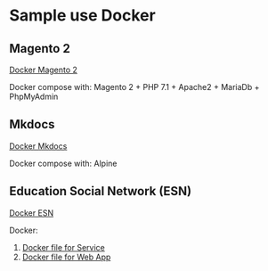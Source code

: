 # Sample use Docker
## Magento 2
[Docker Magento 2](https://github.com/FinbertMagestore/docker-magento2/tree/develop)

Docker compose with: Magento 2 + PHP 7.1 + Apache2 + MariaDb + PhpMyAdmin

## Mkdocs
[Docker Mkdocs](https://github.com/FinbertMagestore/devdocs/tree/develop)

Docker compose with: Alpine

## Education Social Network (ESN)

[Docker ESN](https://github.com/ngovanhuy/education_social_network)

Docker: 

1. [Docker file for Service](https://github.com/ngovanhuy/education_social_network/tree/master/service/project)
2. [Docker file for Web App](https://github.com/ngovanhuy/education_social_network/tree/master/webapp/project) 